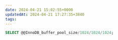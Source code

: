 ```yaml
---
date: 2024-04-21 15:02:55+0000
updatedAt: 2024-04-21 17:27:35+3840
tags: 
---
```

```sql
SELECT @@InnoDB_buffer_pool_size/1024/1024/1024;
```